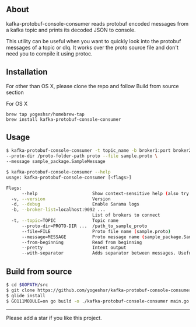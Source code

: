 
## About
kafka-protobuf-console-consumer reads protobuf encoded messages from a kafka topic and prints its decoded JSON to console.

This utility can be useful when you want to quickly look into the protobuf messages of a topic or dlq. It works over the proto source file and don't need you to compile it using protoc.

## Installation
For other than OS X, please clone the repo and follow Build from source section

For OS X
```
brew tap yogeshsr/homebrew-tap
brew install kafka-protobuf-console-consumer
```  

## Usage
``` sh
$ kafka-protobuf-console-consumer -t topic_name -b broker1:port broker2:port \
--proto-dir /proto-folder-path proto --file sample.proto \
--message sample_package.SampleMessage

$ kafka-protobuf-console-consumer --help
usage: kafka-protobuf-console-consumer [<flags>]

Flags:
      --help                     Show context-sensitive help (also try --help-long and --help-man).
  -v, --version                  Version
  -d, --debug                    Enable Sarama logs
  -b, --broker-list=localhost:9092 ...
                                 List of brokers to connect
  -t, --topic=TOPIC              Topic name
      --proto-dir=PROTO-DIR ...  /path_to_sample_proto
      --file=FILE                Proto file name (sample.proto)
      --message=MESSAGE          Proto message name (sample_package.SampleMessage)
      --from-beginning           Read from beginning
      --pretty                   Intent output
      --with-separator           Adds separator between messages. Useful with --pretty
```

## Build from source
``` sh
$ cd $GOPATH/src
$ git clone https://github.com/yogeshsr/kafka-protobuf-console-consumer.git
$ glide install
$ GO111MODULE=on go build -o ./kafka-protobuf-console-consumer main.go
```

---
Please add a star if you like this project.
